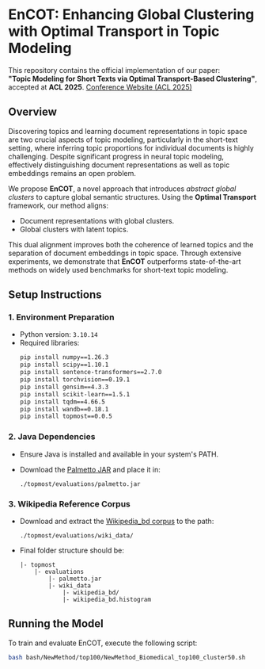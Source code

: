 # EnCOT: Enhancing Global Clustering with Optimal Transport in Topic Modeling

This repository contains the official implementation of our paper:  
**"Topic Modeling for Short Texts via Optimal Transport-Based Clustering"**, accepted at **ACL 2025**.
[Conference Website (ACL 2025)](https://2025.aclweb.org/)

## Overview

Discovering topics and learning document representations in topic space are two crucial aspects of topic modeling, particularly in the short-text setting, where inferring topic proportions for individual documents is highly challenging. Despite significant progress in neural topic modeling, effectively distinguishing document representations as well as topic embeddings remains an open problem.

We propose **EnCOT**, a novel approach that introduces *abstract global clusters* to capture global semantic structures. Using the **Optimal Transport** framework, our method aligns:
- Document representations with global clusters.
- Global clusters with latent topics.

This dual alignment improves both the coherence of learned topics and the separation of document embeddings in topic space. Through extensive experiments, we demonstrate that **EnCOT** outperforms state-of-the-art methods on widely used benchmarks for short-text topic modeling.

## Setup Instructions

### 1. Environment Preparation

- Python version: `3.10.14`
- Required libraries:
    ```bash
    pip install numpy==1.26.3
    pip install scipy==1.10.1
    pip install sentence-transformers==2.7.0
    pip install torchvision==0.19.1
    pip install gensim==4.3.3
    pip install scikit-learn==1.5.1
    pip install tqdm==4.66.5
    pip install wandb==0.18.1
    pip install topmost==0.0.5
    ```

### 2. Java Dependencies

- Ensure Java is installed and available in your system's PATH.

- Download the [Palmetto JAR](https://hobbitdata.informatik.uni-leipzig.de/homes/mroeder/palmetto/palmetto-0.1.0-jar-with-dependencies.jar) and place it in:

  ```
  ./topmost/evaluations/palmetto.jar
  ```

### 3. Wikipedia Reference Corpus

- Download and extract the [Wikipedia_bd corpus](https://hobbitdata.informatik.uni-leipzig.de/homes/mroeder/palmetto/Wikipedia_bd.zip) to the path:

  ```
  ./topmost/evaluations/wiki_data/
  ```

- Final folder structure should be:
    ```
    |- topmost
        |- evaluations
            |- palmetto.jar
            |- wiki_data
                |- wikipedia_bd/
                |- wikipedia_bd.histogram
    ```

## Running the Model

To train and evaluate EnCOT, execute the following script:

```bash
bash bash/NewMethod/top100/NewMethod_Biomedical_top100_cluster50.sh
```
